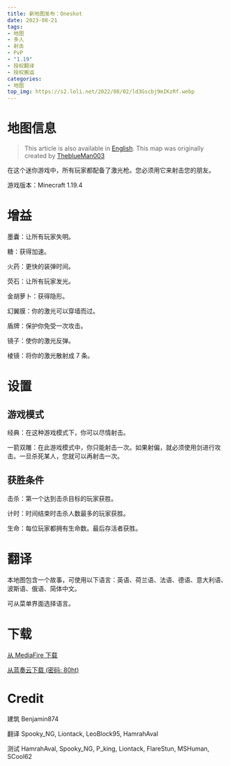 ```yaml
---
title: 新地图发布：Oneshot
date: 2023-08-21
tags:
- 地图
- 多人
- 射击
- PvP
- "1.19"
- 授权翻译
- 授权搬运
categories:
- 地图
top_img: https://s2.loli.net/2022/08/02/ld3Gscbj9mIKzRf.webp
---
```


# 地图信息

> This article is also available in [English](https://theblueman003.com/maps/oneshot.php).
> This map was originally created by [TheblueMan003](https://theblueman003.com)

在这个迷你游戏中，所有玩家都配备了激光枪。您必须用它来射击您的朋友。

游戏版本：Minecraft 1.19.4

# 增益

墨囊：让所有玩家失明。

糖：获得加速。

火药：更快的装弹时间。

荧石：让所有玩家发光。

金胡萝卜：获得隐形。

幻翼膜：你的激光可以穿墙而过。

盾牌：保护你免受一次攻击。

镜子：使你的激光反弹。

棱镜：将你的激光散射成 7 条。

# 设置

## 游戏模式

经典：在这种游戏模式下，你可以尽情射击。

一箭双雕：在此游戏模式中，你只能射击一次。如果射偏，就必须使用剑进行攻击。一旦杀死某人，您就可以再射击一次。

## 获胜条件

击杀：第一个达到击杀目标的玩家获胜。

计时：时间结束时击杀人数最多的玩家获胜。

生命：每位玩家都拥有生命数。最后存活者获胜。

# 翻译

本地图包含一个故事，可使用以下语言：英语、荷兰语、法语、德语、意大利语、波斯语、俄语、简体中文。

可从菜单界面选择语言。

# 下载

[从 MediaFire 下载](https://www.mediafire.com/file/sdaohl7hmdoi49z/Oneshot.zip/file)

[从蓝奏云下载 (密码: 80ht)](https://hepingge.lanzoul.com/b01vng56d)

# Credit

建筑
Benjamin874

翻译
Spooky_NG, Liontack, LeoBlock95, HamrahAval

测试
HamrahAval, Spooky_NG, P_king, Liontack, FlareStun, MSHuman, SCool62

